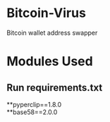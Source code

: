 # Bitcoin-Virus
Bitcoin wallet address swapper

# Modules Used
## Run requirements.txt  
**pyperclip==1.8.0  
**base58==2.0.0  
